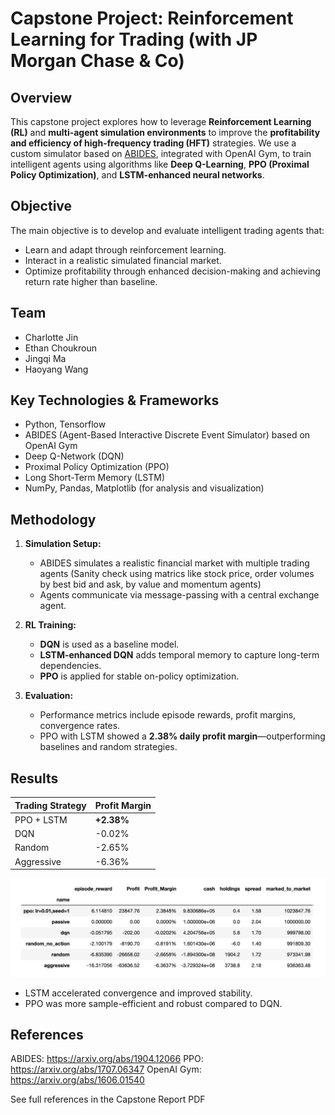 # Capstone Project: Reinforcement Learning for Trading (with JP Morgan Chase & Co)

##  Overview

This capstone project explores how to leverage **Reinforcement Learning (RL)** and **multi-agent simulation environments** to improve the **profitability and efficiency of high-frequency trading (HFT)** strategies. We use a custom simulator based on [ABIDES](https://github.com/abides-sim/abides), integrated with OpenAI Gym, to train intelligent agents using algorithms like **Deep Q-Learning**, **PPO (Proximal Policy Optimization)**, and **LSTM-enhanced neural networks**.

##  Objective

The main objective is to develop and evaluate intelligent trading agents that:
- Learn and adapt through reinforcement learning.
- Interact in a realistic simulated financial market.
- Optimize profitability through enhanced decision-making and achieving return rate higher than baseline.

##  Team
- Charlotte Jin
- Ethan Choukroun
- Jingqi Ma
- Haoyang Wang

## Key Technologies & Frameworks

- Python, Tensorflow
- ABIDES (Agent-Based Interactive Discrete Event Simulator) based on OpenAI Gym
- Deep Q-Network (DQN)
- Proximal Policy Optimization (PPO)
- Long Short-Term Memory (LSTM)
- NumPy, Pandas, Matplotlib (for analysis and visualization)

## Methodology

1. **Simulation Setup:**
   - ABIDES simulates a realistic financial market with multiple trading agents (Sanity check using matrics like stock price, order volumes by best bid and ask, by value and momentum agents)
   - Agents communicate via message-passing with a central exchange agent.

2. **RL Training:**
   - **DQN** is used as a baseline model.
   - **LSTM-enhanced DQN** adds temporal memory to capture long-term dependencies.
   - **PPO** is applied for stable on-policy optimization.

3. **Evaluation:**
   - Performance metrics include episode rewards, profit margins, convergence rates.
   - PPO with LSTM showed a **2.38% daily profit margin**—outperforming baselines and random strategies.

## Results

| Trading Strategy | Profit Margin |
|------------------|----------------|
| PPO + LSTM       | **+2.38%**     |
| DQN              | -0.02%         |
| Random           | -2.65%         |
| Aggressive       | -6.36%         |

![PPO Performance](./images/Comparison_for_Different_Trading_Policies.png)

- LSTM accelerated convergence and improved stability.
- PPO was more sample-efficient and robust compared to DQN.

## References
ABIDES: https://arxiv.org/abs/1904.12066
PPO: https://arxiv.org/abs/1707.06347
OpenAI Gym: https://arxiv.org/abs/1606.01540

See full references in the Capstone Report PDF
